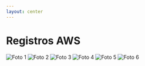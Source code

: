 ```yaml
---
layout: center
---
```


# Registros AWS

<div class="grid grid-cols-3 gap-4 mt-8">
<v-clicks>
  <img src="/media/aws/custo.png" alt="Foto 1" class="rounded-xl shadow-md" />
  <img src="/media/aws/apigateway.png" alt="Foto 2" class="rounded-xl shadow-md" />
  <img src="/media/aws/getpedido.png" alt="Foto 3" class="rounded-xl shadow-md" />
  <img src="/media/aws/fargate.png" alt="Foto 4" class="rounded-xl shadow-md" />
  <img src="/media/aws/dynamodb.png" alt="Foto 5" class="rounded-xl shadow-md" />
  <img src="/media/aws/nlb.png" alt="Foto 6" class="rounded-xl shadow-md" />
</v-clicks>
</div>